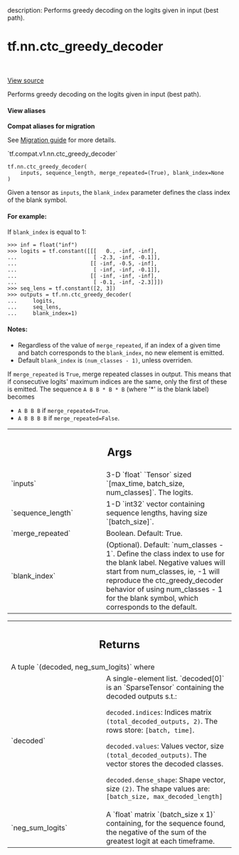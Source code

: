 description: Performs greedy decoding on the logits given in input (best path).

<div itemscope itemtype="http://developers.google.com/ReferenceObject">
<meta itemprop="name" content="tf.nn.ctc_greedy_decoder" />
<meta itemprop="path" content="Stable" />
</div>

# tf.nn.ctc_greedy_decoder

<!-- Insert buttons and diff -->

<table class="tfo-notebook-buttons tfo-api nocontent" align="left">

</table>

<a target="_blank" href="/code/stable/tensorflow/python/ops/ctc_ops.py">View source</a>



Performs greedy decoding on the logits given in input (best path).

<section class="expandable">
  <h4 class="showalways">View aliases</h4>
  <p>
<b>Compat aliases for migration</b>
<p>See
<a href="https://www.tensorflow.org/guide/migrate">Migration guide</a> for
more details.</p>
<p>`tf.compat.v1.nn.ctc_greedy_decoder`</p>
</p>
</section>

<pre class="devsite-click-to-copy prettyprint lang-py tfo-signature-link">
<code>tf.nn.ctc_greedy_decoder(
    inputs, sequence_length, merge_repeated=(True), blank_index=None
)
</code></pre>



<!-- Placeholder for "Used in" -->

Given a tensor as `inputs`, the `blank_index` parameter defines the class
index of the blank symbol.

#### For example:



If `blank_index` is equal to 1:

```
>>> inf = float("inf")
>>> logits = tf.constant([[[   0., -inf, -inf],
...                        [ -2.3, -inf, -0.1]],
...                       [[ -inf, -0.5, -inf],
...                        [ -inf, -inf, -0.1]],
...                       [[ -inf, -inf, -inf],
...                        [ -0.1, -inf, -2.3]]])
>>> seq_lens = tf.constant([2, 3])
>>> outputs = tf.nn.ctc_greedy_decoder(
...     logits,
...     seq_lens,
...     blank_index=1)
```

#### Notes:



- Regardless of the value of `merge_repeated`, if an index of a
  given time and batch corresponds to the `blank_index`, no new
  element is emitted.
- Default `blank_index` is `(num_classes - 1)`, unless overriden.

If `merge_repeated` is `True`, merge repeated classes in output.
This means that if consecutive logits' maximum indices are the same,
only the first of these is emitted.  The sequence `A B B * B * B` (where '*'
is the blank label) becomes

  * `A B B B` if `merge_repeated=True`.
  * `A B B B B` if `merge_repeated=False`.

<!-- Tabular view -->
 <table class="responsive fixed orange">
<colgroup><col width="214px"><col></colgroup>
<tr><th colspan="2"><h2 class="add-link">Args</h2></th></tr>

<tr>
<td>
`inputs`
</td>
<td>
3-D `float` `Tensor` sized `[max_time, batch_size, num_classes]`.
The logits.
</td>
</tr><tr>
<td>
`sequence_length`
</td>
<td>
1-D `int32` vector containing sequence lengths, having size
`[batch_size]`.
</td>
</tr><tr>
<td>
`merge_repeated`
</td>
<td>
Boolean.  Default: True.
</td>
</tr><tr>
<td>
`blank_index`
</td>
<td>
(Optional). Default: `num_classes - 1`. Define the class index
to use for the blank label. Negative values will start from num_classes,
ie, -1 will reproduce the ctc_greedy_decoder behavior of using
num_classes - 1 for the blank symbol, which corresponds to the default.
</td>
</tr>
</table>



<!-- Tabular view -->
 <table class="responsive fixed orange">
<colgroup><col width="214px"><col></colgroup>
<tr><th colspan="2"><h2 class="add-link">Returns</h2></th></tr>
<tr class="alt">
<td colspan="2">
A tuple `(decoded, neg_sum_logits)` where
</td>
</tr>
<tr>
<td>
`decoded`
</td>
<td>
A single-element list. `decoded[0]`
is an `SparseTensor` containing the decoded outputs s.t.:

`decoded.indices`: Indices matrix `(total_decoded_outputs, 2)`.
  The rows store: `[batch, time]`.

`decoded.values`: Values vector, size `(total_decoded_outputs)`.
  The vector stores the decoded classes.

`decoded.dense_shape`: Shape vector, size `(2)`.
  The shape values are: `[batch_size, max_decoded_length]`
</td>
</tr><tr>
<td>
`neg_sum_logits`
</td>
<td>
A `float` matrix `(batch_size x 1)` containing, for the
sequence found, the negative of the sum of the greatest logit at each
timeframe.
</td>
</tr>
</table>

